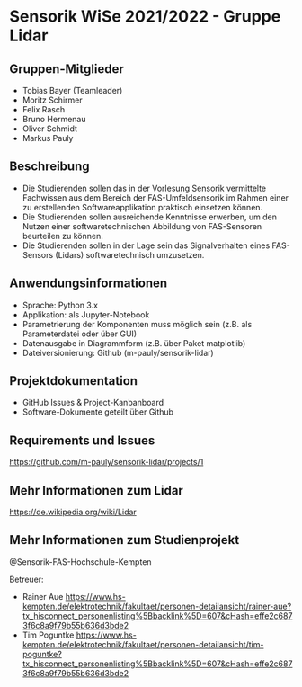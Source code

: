 # Sensorik WiSe 2021/2022 - Gruppe Lidar 

## Gruppen-Mitglieder
- Tobias Bayer (Teamleader) 
- Moritz Schirmer
- Felix Rasch
- Bruno Hermenau
- Oliver Schmidt
- Markus Pauly

## Beschreibung
- Die Studierenden sollen das in der Vorlesung Sensorik vermittelte Fachwissen aus dem Bereich der FAS-Umfeldsensorik im Rahmen einer zu erstellenden Softwareapplikation praktisch einsetzen können.
- Die Studierenden sollen ausreichende Kenntnisse erwerben, um den Nutzen einer softwaretechnischen Abbildung von FAS-Sensoren beurteilen zu können.
- Die Studierenden sollen in der Lage sein das Signalverhalten eines FAS-Sensors (Lidars) softwaretechnisch umzusetzen.

## Anwendungsinformationen
- Sprache: Python 3.x
- Applikation: als Jupyter-Notebook
- Parametrierung der Komponenten muss möglich sein (z.B. als Parameterdatei oder über GUI)
- Datenausgabe in Diagrammform (z.B. über Paket matplotlib)
- Dateiversionierung: Github (m-pauly/sensorik-lidar)

## Projektdokumentation
- GitHub Issues & Project-Kanbanboard
- Software-Dokumente geteilt über Github

## Requirements und Issues
https://github.com/m-pauly/sensorik-lidar/projects/1

## Mehr Informationen zum Lidar
https://de.wikipedia.org/wiki/Lidar

## Mehr Informationen zum Studienprojekt
@Sensorik-FAS-Hochschule-Kempten

Betreuer: 
- Rainer Aue https://www.hs-kempten.de/elektrotechnik/fakultaet/personen-detailansicht/rainer-aue?tx_hisconnect_personenlisting%5Bbacklink%5D=607&cHash=effe2c6873f6c8a9f79b55b636d3bde2
- Tim Poguntke https://www.hs-kempten.de/elektrotechnik/fakultaet/personen-detailansicht/tim-poguntke?tx_hisconnect_personenlisting%5Bbacklink%5D=607&cHash=effe2c6873f6c8a9f79b55b636d3bde2
